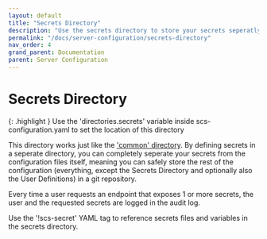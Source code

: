 ```yaml
---
layout: default
title: "Secrets Directory"
description: "Use the secrets directory to store your secrets seperatly"
permalink: "/docs/server-configuration/secrets-directory"
nav_order: 4
grand_parent: Documentation
parent: Server Configuration
---
```

# Secrets Directory

{: .highlight }
Use the 'directories.secrets' variable inside scs-configuration.yaml to set
the location of this directory

This directory works just like the ['common' directory](./common-directory). By
defining secrets in a seperate directory, you can completely seperate your
secrets from the configuration files itself, meaning you can safely store
the rest of the configuration (everything, except the Secrets Directory
and optionally also the User Definitions) in a git repository.

Every time a user requests an endpoint that exposes 1 or more secrets, the
user and the requested secrets are logged in the audit log.

Use the '!scs-secret' YAML tag to reference secrets files and variables in
the secrets directory.
